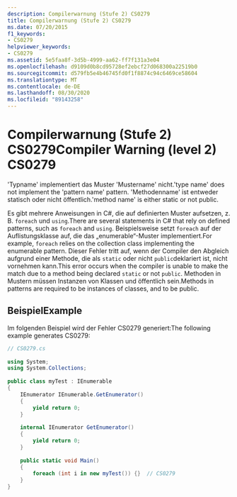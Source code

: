 ```yaml
---
description: Compilerwarnung (Stufe 2) CS0279
title: Compilerwarnung (Stufe 2) CS0279
ms.date: 07/20/2015
f1_keywords:
- CS0279
helpviewer_keywords:
- CS0279
ms.assetid: 5e5faa8f-3d5b-4999-aa62-ff7f131a3e04
ms.openlocfilehash: d9109d0b8cd95728ef2ebcf27d068300a22519b0
ms.sourcegitcommit: d579fb5e4b46745fd0f1f8874c94c6469ce58604
ms.translationtype: MT
ms.contentlocale: de-DE
ms.lasthandoff: 08/30/2020
ms.locfileid: "89143258"
---
```

# <a name="compiler-warning-level-2-cs0279"></a><span data-ttu-id="cff14-103">Compilerwarnung (Stufe 2) CS0279</span><span class="sxs-lookup"><span data-stu-id="cff14-103">Compiler Warning (level 2) CS0279</span></span>
<span data-ttu-id="cff14-104">'Typname' implementiert das Muster 'Mustername' nicht.</span><span class="sxs-lookup"><span data-stu-id="cff14-104">'type name' does not implement the 'pattern name' pattern.</span></span> <span data-ttu-id="cff14-105">'Methodenname' ist entweder statisch oder nicht öffentlich.</span><span class="sxs-lookup"><span data-stu-id="cff14-105">'method name' is either static or not public.</span></span>  
  
 <span data-ttu-id="cff14-106">Es gibt mehrere Anweisungen in C#, die auf definierten Muster aufsetzen, z. B. `foreach` und `using`.</span><span class="sxs-lookup"><span data-stu-id="cff14-106">There are several statements in C# that rely on defined patterns, such as `foreach` and `using`.</span></span> <span data-ttu-id="cff14-107">Beispielsweise setzt `foreach` auf der Auflistungsklasse auf, die das „enumerable“-Muster implementiert.</span><span class="sxs-lookup"><span data-stu-id="cff14-107">For example, `foreach` relies on the collection class implementing the enumerable pattern.</span></span> <span data-ttu-id="cff14-108">Dieser Fehler tritt auf, wenn der Compiler den Abgleich aufgrund einer Methode, die als `static` oder nicht `public`deklariert ist, nicht vornehmen kann.</span><span class="sxs-lookup"><span data-stu-id="cff14-108">This error occurs when the compiler is unable to make the match due to a method being declared `static` or not `public`.</span></span> <span data-ttu-id="cff14-109">Methoden in Mustern müssen Instanzen von Klassen und öffentlich sein.</span><span class="sxs-lookup"><span data-stu-id="cff14-109">Methods in patterns are required to be instances of classes, and to be public.</span></span>  
  
## <a name="example"></a><span data-ttu-id="cff14-110">Beispiel</span><span class="sxs-lookup"><span data-stu-id="cff14-110">Example</span></span>  
 <span data-ttu-id="cff14-111">Im folgenden Beispiel wird der Fehler CS0279 generiert:</span><span class="sxs-lookup"><span data-stu-id="cff14-111">The following example generates CS0279:</span></span>  
  
```csharp  
// CS0279.cs  
  
using System;  
using System.Collections;  
  
public class myTest : IEnumerable  
{  
    IEnumerator IEnumerable.GetEnumerator()  
    {  
        yield return 0;  
    }  
  
    internal IEnumerator GetEnumerator()  
    {  
        yield return 0;  
    }  
  
    public static void Main()  
    {  
        foreach (int i in new myTest()) {}  // CS0279  
    }  
}  
```
